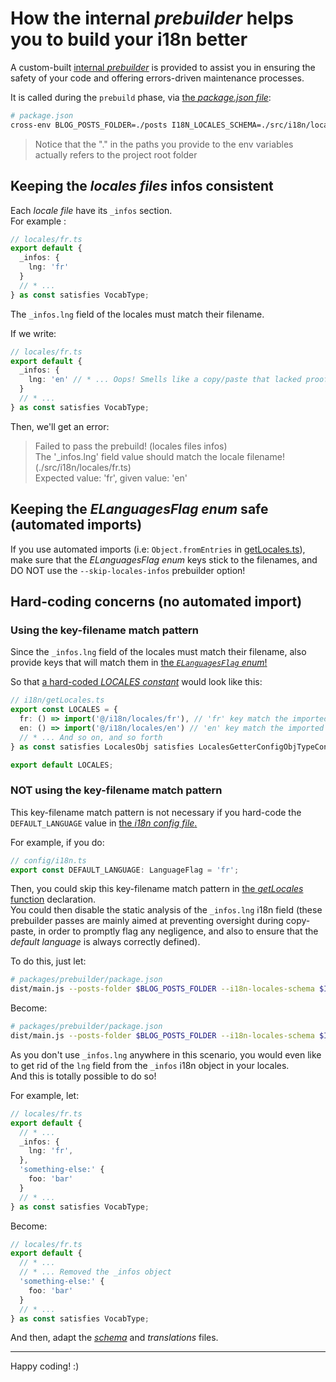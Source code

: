 # How the internal _prebuilder_ helps you to build your i18n better

A custom-built [internal _prebuilder_](/packages/prebuilder/) is provided to assist you in ensuring the safety of your code and offering errors-driven
maintenance processes.

It is called during the `prebuild` phase, via [the _package.json file_](/package.json):

```bash
# package.json
cross-env BLOG_POSTS_FOLDER=./posts I18N_LOCALES_SCHEMA=./src/i18n/locales/schema.ts pnpm --filter @rtm/prebuilder start
```

> Notice that the "." in the paths you provide to the env variables actually refers to the project root folder

## Keeping the _locales files_ infos consistent

Each _locale file_ have its `_infos` section.  
For example :

```ts
// locales/fr.ts
export default {
  _infos: {
    lng: 'fr'
  }
  // * ...
} as const satisfies VocabType;
```

The `_infos.lng` field of the locales must match their filename.

If we write:

```ts
// locales/fr.ts
export default {
  _infos: {
    lng: 'en' // * ... Oops! Smells like a copy/paste that lacked proofreading. Don't forget that we are in locales/fr.ts here!
  }
  // * ...
} as const satisfies VocabType;
```

Then, we'll get an error:

> Failed to pass the prebuild! (locales files infos)  
> The '\_infos.lng' field value should match the locale filename! (./src/i18n/locales/fr.ts)  
> Expected value: 'fr', given value: 'en'

## Keeping the _ELanguagesFlag enum_ safe (automated imports)

If you use automated imports (i.e: `Object.fromEntries` in [getLocales.ts](/src/i18n/getLocales.ts)), make sure that the _ELanguagesFlag enum_ keys
stick to the filenames, and DO NOT use the `--skip-locales-infos` prebuilder option!

## Hard-coding concerns (no automated import)

### Using the key-filename match pattern

Since the `_infos.lng` field of the locales must match their filename, also provide keys that will match them in
[the _`ELanguagesFlag` enum_!](/interop/config/i18n.ts)

So that [a hard-coded _LOCALES constant_](/src/i18n/getLocales.ts) would look like this:

```ts
// i18n/getLocales.ts
export const LOCALES = {
  fr: () => import('@/i18n/locales/fr'), // 'fr' key match the imported file's name
  en: () => import('@/i18n/locales/en') // 'en' key match the imported file's name
  // * ... And so on, and so forth
} as const satisfies LocalesObj satisfies LocalesGetterConfigObjTypeConstraint;

export default LOCALES;
```

### NOT using the key-filename match pattern

This key-filename match pattern is not necessary if you hard-code the `DEFAULT_LANGUAGE` value in [the _i18n config file_.](/interop/config/i18n.ts)

For example, if you do:

```ts
// config/i18n.ts
export const DEFAULT_LANGUAGE: LanguageFlag = 'fr';
```

Then, you could skip this key-filename match pattern in [the _getLocales_ function](/src/i18n/getLocales.ts) declaration.  
You could then disable the static analysis of the `_infos.lng` i18n field (these prebuilder passes are mainly aimed at preventing oversight during
copy-paste, in order to promptly flag any negligence, and also to ensure that the _default language_ is always correctly defined).

To do this, just let:

```bash
# packages/prebuilder/package.json
dist/main.js --posts-folder $BLOG_POSTS_FOLDER --i18n-locales-schema $I18N_LOCALES_SCHEMA
```

Become:

```bash
# packages/prebuilder/package.json
dist/main.js --posts-folder $BLOG_POSTS_FOLDER --i18n-locales-schema $I18N_LOCALES_SCHEMA --skip-locales-infos # * ... Added --skip-locales-infos
```

As you don't use `_infos.lng` anywhere in this scenario, you would even like to get rid of the `lng` field from the `_infos` i18n object in your
locales.  
And this is totally possible to do so!

For example, let:

```ts
// locales/fr.ts
export default {
  // * ...
  _infos: {
    lng: 'fr',
  },
  'something-else:' {
    foo: 'bar'
  }
  // * ...
} as const satisfies VocabType;
```

Become:

```ts
// locales/fr.ts
export default {
  // * ...
  // * ... Removed the _infos object
  'something-else:' {
    foo: 'bar'
  }
  // * ...
} as const satisfies VocabType;
```

And then, adapt the [_schema_](/src/i18n/locales/schema.ts) and _translations_ files.

---

Happy coding! :)

